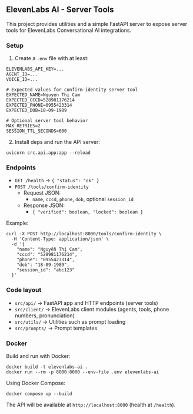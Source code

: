 ## ElevenLabs AI - Server Tools

This project provides utilities and a simple FastAPI server to expose server tools for ElevenLabs Conversational AI integrations.

### Setup

1. Create a `.env` file with at least:

```
ELEVENLABS_API_KEY=...
AGENT_ID=...
VOICE_ID=...

# Expected values for confirm-identity server tool
EXPECTED_NAME=Nguyen Thi Cam
EXPECTED_CCCD=528981176214
EXPECTED_PHONE=0955423314
EXPECTED_DOB=18-09-1989

# Optional server tool behavior
MAX_RETRIES=2
SESSION_TTL_SECONDS=600
```

2. Install deps and run the API server:

```
uvicorn src.api.app:app --reload
```

### Endpoints

- `GET /health` → `{ "status": "ok" }`
- `POST /tools/confirm-identity`
  - Request JSON:
    - `name`, `cccd`, `phone`, `dob`, optional `session_id`
  - Response JSON:
    - `{ "verified": boolean, "locked": boolean }`

Example:

```
curl -X POST http://localhost:8000/tools/confirm-identity \
  -H 'Content-Type: application/json' \
  -d '{
    "name": "Nguyễn Thị Cam",
    "cccd": "528981176214",
    "phone": "0955423314",
    "dob": "18-09-1989",
    "session_id": "abc123"
  }'
```

### Code layout

- `src/api/` → FastAPI app and HTTP endpoints (server tools)
- `src/client/` → ElevenLabs client modules (agents, tools, phone numbers, pronunciation)
- `src/utils/` → Utilities such as prompt loading
- `src/prompts/` → Prompt templates

### Docker

Build and run with Docker:

```
docker build -t elevenlabs-ai .
docker run --rm -p 8000:8000 --env-file .env elevenlabs-ai
```

Using Docker Compose:

```
docker compose up --build
```

The API will be available at `http://localhost:8000` (health at `/health`).
